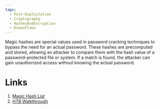 ```yaml
---
tags:
  - Post-Exploitation
  - Cryptography
  - HashesAndEncryption
  - KnownFlaws
---
```

Magic hashes are special values used in password cracking techniques to bypass the need for an actual password. These hashes are precomputed and stored, allowing an attacker to compare them with the hash value of a password-protected file or system. If a match is found, the attacker can gain unauthorized access without knowing the actual password.

# Links

1. [Magic Hash List](https://github.com/spaze/hashes?tab=readme-ov-file)
2. [HTB Walkthrough](https://infosecwriteups.com/htb-falafel-writeup-oswe-prep-3b8b56b64076)